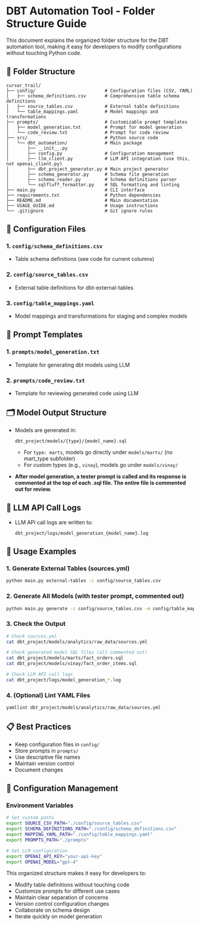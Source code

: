 # DBT Automation Tool - Folder Structure Guide

This document explains the organized folder structure for the DBT automation tool, making it easy for developers to modify configurations without touching Python code.

## 📁 Folder Structure

```
cursor_trail/
├── config/                          # Configuration files (CSV, YAML)
│   ├── schema_definitions.csv       # Comprehensive table schema definitions
│   ├── source_tables.csv            # External table definitions
│   └── table_mappings.yaml          # Model mappings and transformations
├── prompts/                         # Customizable prompt templates
│   ├── model_generation.txt         # Prompt for model generation
│   └── code_review.txt              # Prompt for code review
├── src/                             # Python source code
│   └── dbt_automation/              # Main package
│       ├── __init__.py
│       ├── config.py                # Configuration management
│       ├── llm_client.py            # LLM API integration (use this, not openai_client.py)
│       ├── dbt_project_generator.py # Main project generator
│       ├── schema_generator.py      # Schema file generation
│       ├── schema_reader.py         # Schema definitions parser
│       └── sqlfluff_formatter.py    # SQL formatting and linting
├── main.py                          # CLI interface
├── requirements.txt                 # Python dependencies
├── README.md                        # Main documentation
├── USAGE_GUIDE.md                   # Usage instructions
└── .gitignore                       # Git ignore rules
```

## 🔧 Configuration Files

### 1. `config/schema_definitions.csv`
- Table schema definitions (see code for current columns)

### 2. `config/source_tables.csv`
- External table definitions for dbt-external-tables

### 3. `config/table_mappings.yaml`
- Model mappings and transformations for staging and complex models

## 📝 Prompt Templates

### 1. `prompts/model_generation.txt`
- Template for generating dbt models using LLM

### 2. `prompts/code_review.txt`
- Template for reviewing generated code using LLM

## 🗂️ Model Output Structure

- Models are generated in:
  ```
  dbt_project/models/{type}/{model_name}.sql
  ```
  - For `type: marts`, models go directly under `models/marts/` (no mart_type subfolder)
  - For custom types (e.g., `vinay`), models go under `models/vinay/`

- **After model generation, a tester prompt is called and its response is commented at the top of each .sql file. The entire file is commented out for review.**

## 📝 LLM API Call Logs

- LLM API call logs are written to:
  ```
  dbt_project/logs/model_generation_{model_name}.log
  ```

## 🚀 Usage Examples

### 1. Generate External Tables (sources.yml)
```bash
python main.py external-tables -c config/source_tables.csv
```

### 2. Generate All Models (with tester prompt, commented out)
```bash
python main.py generate -c config/source_tables.csv -m config/table_mappings.yaml
```

### 3. Check the Output
```bash
# Check sources.yml
cat dbt_project/models/analytics/raw_data/sources.yml

# Check generated model SQL files (all commented out)
cat dbt_project/models/marts/fact_orders.sql
cat dbt_project/models/vinay/fact_order_items.sql

# Check LLM API call logs
cat dbt_project/logs/model_generation_*.log
```

### 4. (Optional) Lint YAML Files
```bash
yamllint dbt_project/models/analytics/raw_data/sources.yml
```

## 📋 Best Practices
- Keep configuration files in `config/`
- Store prompts in `prompts/`
- Use descriptive file names
- Maintain version control
- Document changes

## 🔧 Configuration Management

### Environment Variables
```bash
# Set custom paths
export SOURCE_CSV_PATH="./config/source_tables.csv"
export SCHEMA_DEFINITIONS_PATH="./config/schema_definitions.csv"
export MAPPING_YAML_PATH="./config/table_mappings.yaml"
export PROMPTS_PATH="./prompts"

# Set LLM configuration
export OPENAI_API_KEY="your-api-key"
export OPENAI_MODEL="gpt-4"
```

This organized structure makes it easy for developers to:
- Modify table definitions without touching code
- Customize prompts for different use cases
- Maintain clear separation of concerns
- Version control configuration changes
- Collaborate on schema design
- Iterate quickly on model generation 